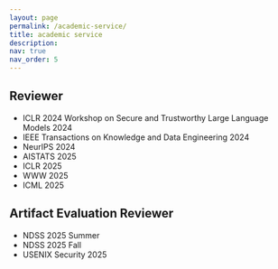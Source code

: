 ```yaml
---
layout: page
permalink: /academic-service/
title: academic service
description: 
nav: true
nav_order: 5
---
```


## Reviewer

- ICLR 2024 Workshop on Secure and Trustworthy Large Language Models 2024
- IEEE Transactions on Knowledge and Data Engineering 2024
- NeurIPS 2024
- AISTATS 2025
- ICLR 2025
- WWW 2025
- ICML 2025


## Artifact Evaluation Reviewer

- NDSS 2025 Summer
- NDSS 2025 Fall
- USENIX Security 2025